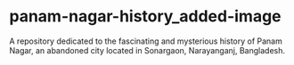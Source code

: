 # panam-nagar-history_added-image
A repository dedicated to the fascinating and mysterious history of Panam Nagar, an abandoned city located in Sonargaon, Narayanganj, Bangladesh.
